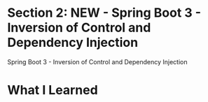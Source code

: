 # Section 2: NEW - Spring Boot 3 - Inversion of Control and Dependency Injection

Spring Boot 3 - Inversion of Control and Dependency Injection

# What I Learned
